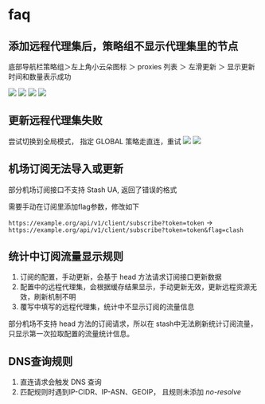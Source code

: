 # faq
  
## 添加远程代理集后，策略组不显示代理集里的节点

底部导航栏策略组＞左上角小云朵图标 ＞ proxies 列表 ＞ 左滑更新 ＞ 显示更新时间和数量表示成功

![](https://qsoyq-public.oss-cn-shanghai.aliyuncs.com/pic/obsidian/v1/a4c3ea84bc4b4e4599281ee56014cb7a.jpeg)
![](https://qsoyq-public.oss-cn-shanghai.aliyuncs.com/pic/obsidian/v1/b7a197f5417943419ec6c2626a81a1b8.jpeg)
![](https://qsoyq-public.oss-cn-shanghai.aliyuncs.com/pic/obsidian/v1/7ddcedc029594d8aaeb0d46d7c865b41.jpeg)
![](https://qsoyq-public.oss-cn-shanghai.aliyuncs.com/pic/obsidian/v1/ecdf0058cc884d43b18df472ab9244b2.jpeg)

## 更新远程代理集失败

尝试切换到全局模式， 指定 GLOBAL 策略走直连，重试
![](https://qsoyq-public.oss-cn-shanghai.aliyuncs.com/pic/obsidian/v1/64cc26491f6645f1b7988d30ba8ab6bb.jpeg)
![](https://qsoyq-public.oss-cn-shanghai.aliyuncs.com/pic/obsidian/v1/976d2e4565604f1993dd8ecaad1b8532.jpeg)

## 机场订阅无法导入或更新

部分机场订阅接口不支持 Stash UA, 返回了错误的格式

需要手动在订阅里添加flag参数，修改如下

`https://example.org/api/v1/client/subscribe?token=token` -> `https://example.org/api/v1/client/subscribe?token=token&flag=clash`

## 统计中订阅流量显示规则

1. 订阅的配置，手动更新，会基于 head 方法请求订阅接口更新数据
2. 配置中的远程代理集，会根据缓存结果显示，手动更新无效，更新远程资源无效，刷新机制不明
3. 覆写中填写的远程代理集，统计中不显示订阅的流量信息

部分机场不支持 head 方法的订阅请求，所以在 stash中无法刷新统计订阅流量，只显示第一次拉取配置的流量统计信息。

## DNS查询规则

1. 直连请求会触发 DNS 查询
2. 匹配规则时遇到IP-CIDR、IP-ASN、GEOIP， 且规则未添加 *no-resolve*
